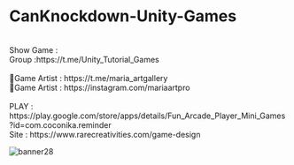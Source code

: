# CanKnockdown-Unity-Games
<br />
Show Game :<br />
Group :https://t.me/Unity_Tutorial_Games<br /><br />
🎨Game Artist : https://t.me/maria_artgallery<br />
🎨Game Artist : https://instagram.com/mariaartpro<br /><br />
PLAY : https://play.google.com/store/apps/details/Fun_Arcade_Player_Mini_Games?id=com.coconika.reminder<br />
Site : https://www.rarecreativities.com/game-design <br />


![banner28](https://user-images.githubusercontent.com/83016119/222421624-bc422c21-61a7-442b-a9dc-34e75dae2696.png)
